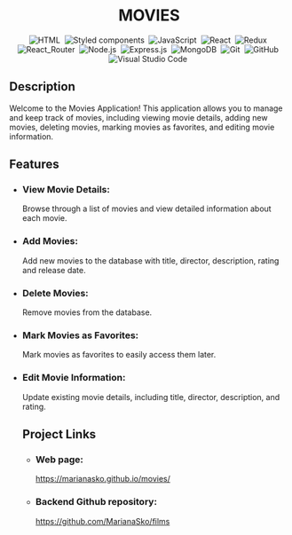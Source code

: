 <h1 align="center"> MOVIES </h1>

<span align="center">

![HTML](https://img.shields.io/badge/-HTML-05122A?style=flat&logo=HTML5)&nbsp;
![Styled components](https://img.shields.io/badge/styled--components-DB7093?style=for-the-badge&logo=styled-components&logoColor=white)&nbsp;
![JavaScript](https://img.shields.io/badge/-JavaScript-05122A?style=flat&logo=javascript)&nbsp;
![React](https://img.shields.io/badge/React-20232A?style=for-the-badge&logo=react&logoColor=61DAFB)&nbsp;
![Redux](https://img.shields.io/badge/Redux-593D88?style=for-the-badge&logo=redux&logoColor=white)&nbsp;
![React_Router](https://img.shields.io/badge/React_Router-CA4245?style=for-the-badge&logo=react-router&logoColor=white)&nbsp;
![Node.js](https://img.shields.io/badge/Node.js-43853D?style=for-the-badge&logo=node.js&logoColor=white)&nbsp;
![Express.js](https://img.shields.io/badge/Express.js-404D59?style=for-the-badge)&nbsp;
![MongoDB](https://img.shields.io/badge/MongoDB-4EA94B?style=for-the-badge&logo=mongodb&logoColor=white)&nbsp;
![Git](https://img.shields.io/badge/-Git-05122A?style=flat&logo=git)&nbsp;
![GitHub](https://img.shields.io/badge/-GitHub-05122A?style=flat&logo=github)&nbsp;
![Visual Studio Code](https://img.shields.io/badge/-Visual%20Studio%20Code-05122A?style=flat&logo=visual-studio-code&logoColor=007ACC)&nbsp;

</span>

## Description

Welcome to the Movies Application! This application allows you to manage and keep track of movies, including viewing movie details, adding new movies, deleting movies, marking movies as favorites, and editing movie information.

## Features

- ### View Movie Details:
  Browse through a list of movies and view detailed information about each movie.
- ### Add Movies:
  Add new movies to the database with title, director, description, rating and release date.
- ### Delete Movies:
  Remove movies from the database.
- ### Mark Movies as Favorites:
  Mark movies as favorites to easily access them later.
- ### Edit Movie Information:

  Update existing movie details, including title, director, description, and rating.

  ## Project Links

  - ### Web page:
    https://marianasko.github.io/movies/
  - ### Backend Github repository:
    https://github.com/MarianaSko/films
